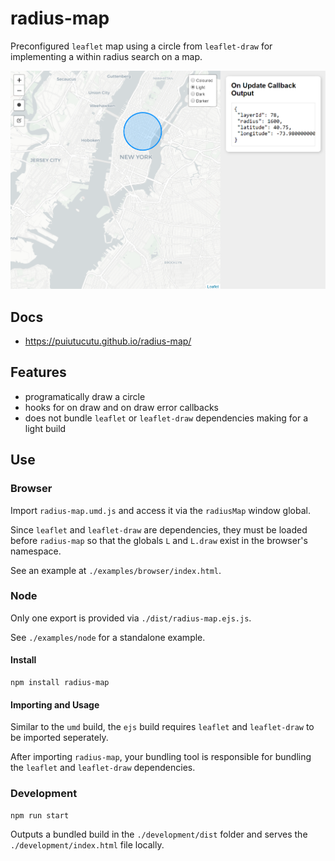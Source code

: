 # radius-map

Preconfigured `leaflet` map using a circle from `leaflet-draw` for implementing a within radius search on a map.
 
![screenshot](screenshots/screenshot.png)

## Docs

* https://puiutucutu.github.io/radius-map/

## Features

* programatically draw a circle
* hooks for on draw and on draw error callbacks
* does not bundle `leaflet` or `leaflet-draw` dependencies making for a light build

## Use

### Browser

Import `radius-map.umd.js` and access it via the `radiusMap` window global.

Since `leaflet` and `leaflet-draw` are dependencies, they must be loaded before `radius-map` so that the globals `L` and `L.draw` exist in the browser's namespace.

See an example at `./examples/browser/index.html`.

### Node

Only one export is provided via `./dist/radius-map.ejs.js`.  

See `./examples/node` for a standalone example.

#### Install

```
npm install radius-map
```

#### Importing and Usage

Similar to the `umd` build, the `ejs` build requires `leaflet` and `leaflet-draw` to be imported seperately.

After importing `radius-map`, your bundling tool is responsible for bundling the `leaflet` and `leaflet-draw` dependencies.

### Development

```
npm run start
```

Outputs a bundled build in the `./development/dist` folder and serves the `./development/index.html` file locally. 
